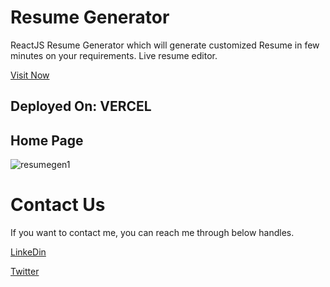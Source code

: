 # Resume Generator

ReactJS Resume Generator which will generate customized Resume in few minutes on your requirements. Live resume editor.

[Visit Now](https://resume-generator-steel.vercel.app/)

## Deployed On: VERCEL

## Home Page
![resumegen1](https://github.com/shrikant-kushwah/ResumeGenerator/assets/96473205/182a2854-d61e-4ca0-b729-e91c9cc6c8c8)


# Contact Us
If you want to contact me, you can reach me through below handles.

[LinkeDin](https://www.linkedin.com/in/shrikant-kushwah-5bb1911b2/)

[Twitter](https://twitter.com/kushwa_shrikant)

